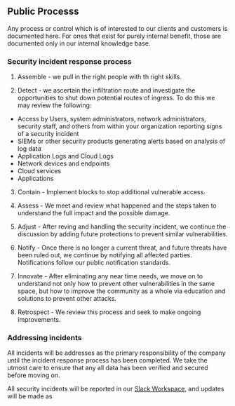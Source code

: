 ## Public Processs

Any process or control which is of interested to our clients and customers is documented here. For ones that exist for purely internal benefit, those are documented only in our internal knowledge base.

### Security incident response process
1. Assemble - we pull in the right people with th right skills.

2. Detect - we ascertain the infiltration route and investigate the opportunities to shut down potential routes of ingress. To do this we may review the following:
* Access by Users, system administrators, network administrators, security staff, and others from within your organization reporting signs of a security incident
* SIEMs or other security products generating alerts based on analysis of log data
* Application Logs and Cloud Logs
* Network devices and endpoints
* Cloud services
* Applications

3. Contain - Implement blocks to stop additional vulnerable access.

4. Assess - We meet and review what happened and the steps taken to understand the full impact and the possible damage.

5. Adjust - After reving and handling the security incident, we continue the discussion by adding future protections to prevent similar vulnerabilities.

6. Notify - Once there is no longer a current threat, and future threats have been ruled out, we continue by notifying all affected parties. Notifications follow our public notification standards.

7. Innovate - After eliminating any near time needs, we move on to understand not only how to prevent other vulnerabilities in the same space, but how to improve the community as a whole via education and solutions to prevent other attacks.

8. Retrospect - We review this process and seek to make ongoing improvements.

### Addressing incidents
All incidents will be addresses as the primary responsibility of the company until the incident response process has been completed. We take the utmost care to ensure that any all data has been verified and secured before moving on.

All security incidents will be reported in our [Slack Workspace](https://rhosys.ch/community), and updates will be made as 
